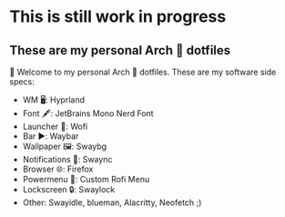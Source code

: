 # This is still work in progress
## These are my personal Arch 🐧 dotfiles
👋 Welcome to my personal Arch 🐧 dotfiles. These are my software side specs:
+ WM 🖥️: Hyprland
+ Font 🖋️: JetBrains Mono Nerd Font
+ Launcher 🔎: Wofi
+ Bar ▶️: Waybar
+ Wallpaper 🖼️: Swaybg
+ Notifications 🔔: Swaync
+ Browser 🌐: Firefox
+ Powermenu 🔌: Custom Rofi Menu
+ Lockscreen 🔒: Swaylock
+ Other: Swayidle, blueman, Alacritty, Neofetch ;)
